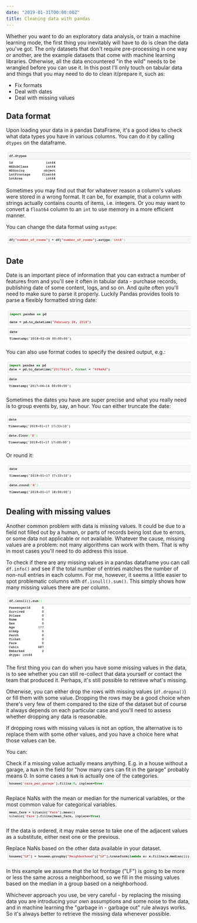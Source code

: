 ```yaml
---
date: "2019-01-31T00:00:00Z"
title: Cleaning data with pandas
---
```


Whether you want to do an exploratory data analysis, or train a machine learning mode, the first thing you 
inevitably will have to do is clean the data you've got. The only datasets that don't require pre-processing 
in one way or another, are the example datasets that come with machine learning libraries. Otherwise, all 
the data encountered "in the wild" needs to be wrangled before you can use it. In this post I'll only touch on 
tabular data and things that you may need to do to clean it/prepare it, such as: 
* Fix formats
* Deal with dates
* Deal with missing values

## Data format
Upon loading your data in a pandas DataFrame, it's a good idea to check what data types you have in various columns. 
You can do it by calling `dtypes` on the dataframe. 

![df.dtypes](/images/jan31-dtypes.png)

Sometimes you may find out that for whatever reason a column's values were stored in a wrong format. It can be, 
for example, that a column with strings actually contains counts of items, i.e. integers. Or you may want to 
convert a `float64` column to an `int` to use memory in a more efficient manner. 

You can change the data format using `astype`:

![astype](/images/jan31-astype.png)

## Date
Date is an important piece of information that you can extract a number of features from and you'll see it often 
in tabular data - purchase records, publishing date of some content, logs, and so on. And quite often you'll need 
to make sure to parse it properly. Luckily Pandas provides tools to parse a flexibly formatted string date:

![to_datetime](/images/jan-31-date_time.png) 

You can also use format codes to specify the desired output, e.g.:

![date_format](/images/jan31-date-format.png)

Sometimes the dates you have are super precise and what you really need is to group events by, say, an hour. 
You can either truncate the date:
 
![truncate the date](/images/jan31-truncate.png)

Or round it:

![round the date](/images/jan31-round.png)

## Dealing with missing values
Another common problem with data is missing values. It could be due to a field not filled out by a human, or 
parts of records being lost due to errors, or some data not applicable or not available. Whatever the cause, 
missing values are a problem: not many algorithms can work with them. That is why in most cases you'll need to 
do address this issue. 

To check if there are any missing values in a pandas dataframe you can call `df.info()` and see if the total 
number of entries matches the number of non-null entries in each column. For me, however, it seems a little easier to 
spot problematic columns with `df.isnull().sum()`. This simply shows how many missing values there are per column.

![nans](/images/jan31-isnull-sum.png)

The first thing you can do when you have some missing values in the data, is to see whether you can still 
re-collect that data yourself or contact the team that produced it. Perhaps, it's still possible to retrieve what's 
missing. 
 
Otherwise, you can either drop the rows with missing values (`df.dropna()`) or fill them with some value. Dropping 
the rows may be a good choice when there's very few of them compared to the size of the dataset but of course 
it always depends on each particular case and you'll need to assess whether dropping any data is reasonable.

If dropping rows with missing values is not an option, the alternative is to replace them with some other values, 
and you have a choice here what those values can be. 

You can: 

Check if a missing value actually means anything. E.g. in a house without a garage, a `NaN` in the field for 
"how many cars can fit in the garage" probably means 0. In some cases a `NaN` is actually one of the categories.
![fillna zeros](/images/jan31-fillna-zero.png)

Replace NaNs with the mean or median for the numerical variables, or the most common value for categorical variables.
![fillna mean](/images/jan31-fillna-mean.png)

If the data is ordered, it may make sense to take one of the adjacent values as a substitute, either next one or the previous.

Replace NaNs based on the other data available in your dataset. 
![fillna by group](/images/jan31-lf.png)

In this example we assume that the lot frontage ("LF") is going to be more or less the same across a neighborhood, so 
we fill in the missing values based on the median in a group based on a neighborhood. 

Whichever approach you use, be very careful - by replacing the missing data you are introducing your own assumptions 
and some noise to the data, and in machine learning the "garbage in - garbage out" rule always works. 
So it's always better to retrieve the missing data whenever possible.



